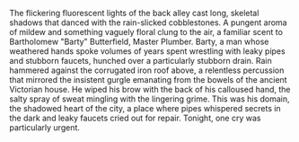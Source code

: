 The flickering fluorescent lights of the back alley cast long, skeletal shadows that danced with the rain-slicked cobblestones.  A pungent aroma of mildew and something vaguely floral clung to the air, a familiar scent to Bartholomew "Barty" Butterfield, Master Plumber.  Barty, a man whose weathered hands spoke volumes of years spent wrestling with leaky pipes and stubborn faucets, hunched over a particularly stubborn drain.  Rain hammered against the corrugated iron roof above, a relentless percussion that mirrored the insistent gurgle emanating from the bowels of the ancient Victorian house.  He wiped his brow with the back of his calloused hand, the salty spray of sweat mingling with the lingering grime.  This was his domain, the shadowed heart of the city, a place where pipes whispered secrets in the dark and leaky faucets cried out for repair.  Tonight, one cry was particularly urgent.
